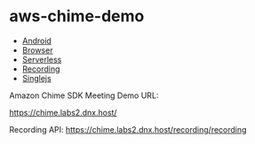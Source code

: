 # aws-chime-demo


- [Android](amazon-chime-sdk-android)
- [Browser](browser)
- [Serverless](serverless)
- [Recording](recording)
- [Singlejs](singlejs)


Amazon Chime SDK Meeting Demo URL:

https://chime.labs2.dnx.host/

Recording API: https://chime.labs2.dnx.host/recording/recording